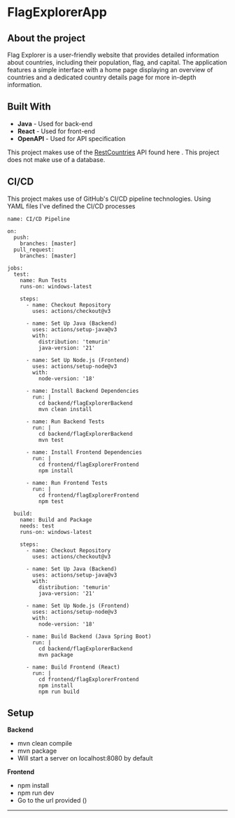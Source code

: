 # FlagExplorerApp
## About the project
Flag Explorer is a user-friendly website that provides detailed information about countries, including their population, flag, and capital. The application features a simple interface with a home page displaying an overview of countries and a dedicated country details page for more in-depth information.

## Built With
- **Java** - Used for back-end
- **React** - Used for front-end
- **OpenAPI** - Used for API specification

This project makes use of the [RestCountries](https://restcountries.com) API found here . This project does not make use of a database.

## CI/CD
This project makes use of GitHub's CI/CD pipeline technologies. Using YAML files I've defined the CI/CD processes

```
name: CI/CD Pipeline

on:
  push:
    branches: [master]
  pull_request:
    branches: [master]

jobs:
  test:
    name: Run Tests
    runs-on: windows-latest

    steps:
      - name: Checkout Repository
        uses: actions/checkout@v3

      - name: Set Up Java (Backend)
        uses: actions/setup-java@v3
        with:
          distribution: 'temurin'
          java-version: '21'

      - name: Set Up Node.js (Frontend)
        uses: actions/setup-node@v3
        with:
          node-version: '18'

      - name: Install Backend Dependencies
        run: |
          cd backend/flagExplorerBackend
          mvn clean install

      - name: Run Backend Tests
        run: |
          cd backend/flagExplorerBackend
          mvn test

      - name: Install Frontend Dependencies
        run: |
          cd frontend/flagExplorerFrontend
          npm install

      - name: Run Frontend Tests
        run: |
          cd frontend/flagExplorerFrontend
          npm test

  build:
    name: Build and Package
    needs: test
    runs-on: windows-latest

    steps:
      - name: Checkout Repository
        uses: actions/checkout@v3

      - name: Set Up Java (Backend)
        uses: actions/setup-java@v3
        with:
          distribution: 'temurin'
          java-version: '21'

      - name: Set Up Node.js (Frontend)
        uses: actions/setup-node@v3
        with:
          node-version: '18'

      - name: Build Backend (Java Spring Boot)
        run: |
          cd backend/flagExplorerBackend
          mvn package

      - name: Build Frontend (React)
        run: |
          cd frontend/flagExplorerFrontend
          npm install
          npm run build
```
## Setup

**Backend**
- mvn clean compile
- mvn package
- Will start a server on localhost:8080 by default

**Frontend**
- npm install
- npm run dev
- Go to the url provided ()

****
